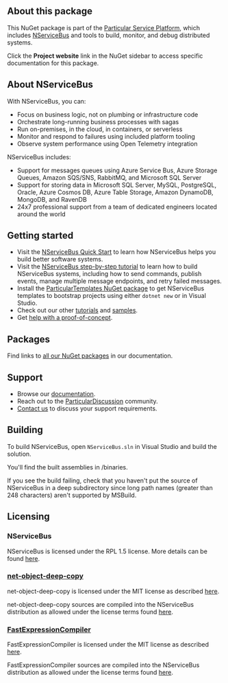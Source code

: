 ## About this package

This NuGet package is part of the [Particular Service Platform](https://particular.net/service-platform), which includes [NServiceBus](https://particular.net/nservicebus) and tools to build, monitor, and debug distributed systems.

Click the **Project website** link in the NuGet sidebar to access specific documentation for this package.

## About NServiceBus

With NServiceBus, you can:

- Focus on business logic, not on plumbing or infrastructure code 
- Orchestrate long-running business processes with sagas
- Run on-premises, in the cloud, in containers, or serverless
- Monitor and respond to failures using included platform tooling
- Observe system performance using Open Telemetry integration

NServiceBus includes:

- Support for messages queues using Azure Service Bus, Azure Storage Queues, Amazon SQS/SNS, RabbitMQ, and Microsoft SQL Server
- Support for storing data in Microsoft SQL Server, MySQL, PostgreSQL, Oracle, Azure Cosmos DB, Azure Table Storage, Amazon DynamoDB, MongoDB, and RavenDB
- 24x7 professional support from a team of dedicated engineers located around the world

## Getting started

- Visit the [NServiceBus Quick Start](https://docs.particular.net/tutorials/quickstart/) to learn how NServiceBus helps you build better software systems.
- Visit the [NServiceBus step-by-step tutorial](https://docs.particular.net/tutorials/nservicebus-step-by-step/) to learn how to build NServiceBus systems, including how to send commands, publish events, manage multiple message endpoints, and retry failed messages.
- Install the [ParticularTemplates NuGet package](https://www.nuget.org/packages/ParticularTemplates) to get NServiceBus templates to bootstrap projects using either `dotnet new` or in Visual Studio.
- Check out our other [tutorials](https://docs.particular.net/tutorials/) and [samples](https://docs.particular.net/samples/).
- Get [help with a proof-of-concept](https://particular.net/proof-of-concept).

## Packages

Find links to [all our NuGet packages](https://docs.particular.net/nservicebus/platform-nuget-packages) in our documentation.

## Support

- Browse our [documentation](https://docs.particular.net).
- Reach out to the [ParticularDiscussion](https://discuss.particular.net/) community.
- [Contact us](https://particular.net/support) to discuss your support requirements.

## Building

To build NServiceBus, open `NServiceBus.sln` in Visual Studio and build the solution.

You'll find the built assemblies in /binaries.

If you see the build failing, check that you haven't put the source of NServiceBus in a deep subdirectory since long path names (greater than 248 characters) aren't supported by MSBuild.

## Licensing

### NServiceBus

NServiceBus is licensed under the RPL 1.5 license. More details can be found [here](LICENSE.md).

### [net-object-deep-copy](https://github.com/Burtsev-Alexey/net-object-deep-copy)

net-object-deep-copy is licensed under the MIT license as described [here](https://github.com/Burtsev-Alexey/net-object-deep-copy/blob/master/README).

net-object-deep-copy sources are compiled into the NServiceBus distribution as allowed under the license terms found [here](https://github.com/Burtsev-Alexey/net-object-deep-copy/blob/master/README).

### [FastExpressionCompiler](https://github.com/dadhi/FastExpressionCompiler)

FastExpressionCompiler is licensed under the MIT license as described [here](https://github.com/dadhi/FastExpressionCompiler/blob/master/LICENSE).

FastExpressionCompiler sources are compiled into the NServiceBus distribution as allowed under the license terms found [here](https://github.com/dadhi/FastExpressionCompiler/blob/master/LICENSE).
